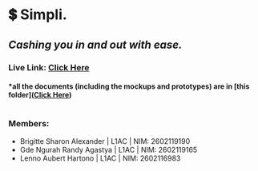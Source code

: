 # 💲 Simpli. 
## _Cashing you in and out with ease._
### Live Link: [Click Here](https://guhd01.github.io/simpli-hci/index.html)
#### *all the documents (including the mockups and prototypes) are in [this folder]([Click Here](https://github.com/GuhD01/simpli-hci/tree/main/documents)) 

#

### Members:
- Brigitte Sharon Alexander | L1AC | NIM: 2602119190
- Gde Ngurah Randy Agastya | L1AC | NIM: 2602119165
- Lenno Aubert Hartono | L1AC | NIM: 2602116983







